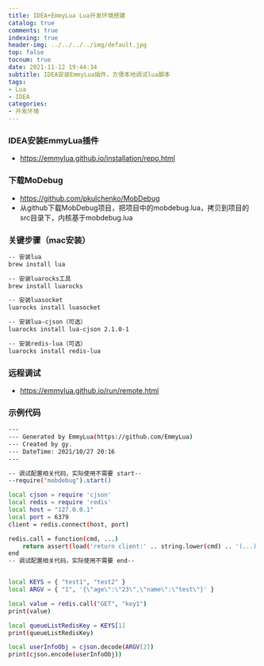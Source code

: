 ```yaml
---
title: IDEA+EmmyLua Lua开发环境搭建
catalog: true
comments: true
indexing: true
header-img: ../../../../img/default.jpg
top: false
tocnum: true
date: 2021-11-12 19:44:34
subtitle: IDEA安装EmmyLua插件，方便本地调试lua脚本
tags:
- Lua
- IDEA
categories:
- 开发环境
---
```


### IDEA安装EmmyLua插件
- https://emmylua.github.io/installation/repo.html

### 下载MoDebug
- https://github.com/pkulchenko/MobDebug
- 从github下载MobDebug项目，把项目中的mobdebug.lua，拷贝到项目的src目录下，内核基于mobdebug.lua 

### 关键步骤（mac安装）
```bash
-- 安装lua
brew install lua

-- 安装luarocks工具
brew install luarocks

-- 安装luasocket
luarocks install luasocket

-- 安装lua-cjson（可选）
luarocks install lua-cjson 2.1.0-1

-- 安装redis-lua（可选）
luarocks install redis-lua
```

### 远程调试
- https://emmylua.github.io/run/remote.html

### 示例代码

```bash
---
--- Generated by EmmyLua(https://github.com/EmmyLua)
--- Created by gy.
--- DateTime: 2021/10/27 20:16
---

-- 调试配置相关代码，实际使用不需要 start--
--require("mobdebug").start()

local cjson = require 'cjson'
local redis = require 'redis'
local host = "127.0.0.1"
local port = 6379
client = redis.connect(host, port)

redis.call = function(cmd, ...)
    return assert(load('return client:' .. string.lower(cmd) .. '(...)'))(...)
end
-- 调试配置相关代码，实际使用不需要 end--


local KEYS = { "test1", "test2" }
local ARGV = { "1", '{\"age\":\"23\",\"name\":\"test\"}' }

local value = redis.call("GET", "key1")
print(value)

local queueListRedisKey = KEYS[1]
print(queueListRedisKey)

local userInfoObj = cjson.decode(ARGV[2])
print(cjson.encode(userInfoObj))
```